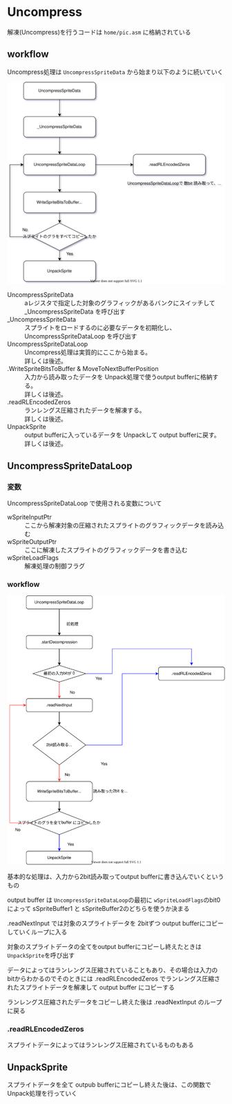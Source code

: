 # Uncompress

解凍(Uncompress)を行うコードは `home/pic.asm` に格納されている

## workflow

Uncompress処理は `UncompressSpriteData` から始まり以下のように続いていく

<img src="./uncompress_flowchart.svg">

<dl>
  <dt>UncompressSpriteData</dt>
  <dd>aレジスタで指定した対象のグラフィックがあるバンクにスイッチして _UncompressSpriteData を呼び出す</dd>

  <dt>_UncompressSpriteData</dt>
  <dd>スプライトをロードするのに必要なデータを初期化し、 UncompressSpriteDataLoop を呼び出す</dd>

  <dt>UncompressSpriteDataLoop</dt>
  <dd>Uncompress処理は実質的にここから始まる。</dd>
  <dd>詳しくは後述。</dd>

  <dt>.WriteSpriteBitsToBuffer & MoveToNextBufferPosition</dt>
  <dd>入力から読み取ったデータを Unpack処理で使うoutput bufferに格納する。</dd>
  <dd>詳しくは後述。</dd>

  <dt>.readRLEncodedZeros</dt>
  <dd>ランレングス圧縮されたデータを解凍する。</dd>
  <dd>詳しくは後述。</dd>

  <dt>UnpackSprite</dt>
  <dd>output bufferに入っているデータを Unpackして output bufferに戻す。</dd>
  <dd>詳しくは後述。</dd>
</dl>

## UncompressSpriteDataLoop

### 変数

UncompressSpriteDataLoop で使用される変数について

<dl>
  <dt>wSpriteInputPtr</dt>
  <dd>ここから解凍対象の圧縮されたスプライトのグラフィックデータを読み込む</dd>

  <dt>wSpriteOutputPtr</dt>
  <dd>ここに解凍したスプライトのグラフィックデータを書き込む</dd>

  <dt>wSpriteLoadFlags</dt>
  <dd>解凍処理の制御フラグ</dd>
</dl>

### workflow

<img src="./UncompressSpriteDataLoop_flowchart.svg">

基本的な処理は、入力から2bit読み取ってoutput bufferに書き込んでいくというもの

output buffer は `UncompressSpriteDataLoop`の最初に `wSpriteLoadFlags`のbit0によって sSpriteBuffer1 と sSpriteBuffer2のどちらを使うか決まる 

.readNextInput では対象のスプライトデータを 2bitずつ output bufferにコピーしていくループに入る

対象のスプライトデータの全てをoutput bufferにコピーし終えたときは `UnpackSprite`を呼び出す

データによってはランレングス圧縮されていることもあり、その場合は入力のbitからわかるのでそのときには .readRLEncodedZeros でランレングス圧縮されたスプライトデータを解凍して output buffer にコピーする 

ランレングス圧縮されたデータをコピーし終えた後は .readNextInput のループに戻る

### .readRLEncodedZeros

スプライトデータによってはランレングス圧縮されているものもある

## UnpackSprite

スプライトデータを全て outpub bufferにコピーし終えた後は、この関数で Unpack処理を行っていく

